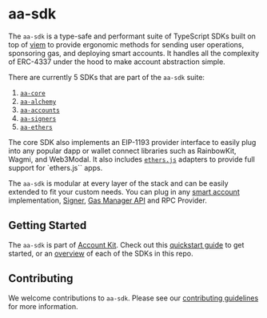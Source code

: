 # aa-sdk

The `aa-sdk` is a type-safe and performant suite of TypeScript SDKs built on top of [viem](https://viem.sh/) to provide ergonomic methods for sending user operations, sponsoring gas, and deploying smart accounts. It handles all the complexity of ERC-4337 under the hood to make account abstraction simple.

There are currently 5 SDKs that are part of the `aa-sdk` suite:

1. [`aa-core`](https://github.com/alchemyplatform/aa-sdk/tree/main/packages/core)
2. [`aa-alchemy`](https://github.com/alchemyplatform/aa-sdk/tree/main/packages/alchemy)
3. [`aa-accounts`](https://github.com/alchemyplatform/aa-sdk/tree/main/packages/accounts)
4. [`aa-signers`](<(https://github.com/alchemyplatform/aa-sdk/tree/main/packages/signers)>)
5. [`aa-ethers`](https://github.com/alchemyplatform/aa-sdk/tree/main/packages/ethers)

The core SDK also implements an EIP-1193 provider interface to easily plug into any popular dapp or wallet connect libraries such as RainbowKit, Wagmi, and Web3Modal. It also includes [`ethers.js`](https://docs.ethers.org/v5/) adapters to provide full support for `ethers.js`` apps.

The `aa-sdk` is modular at every layer of the stack and can be easily extended to fit your custom needs. You can plug in any [smart account](https://accountkit.alchemy.com/smart-accounts/accounts/using-your-own) implementation, [Signer](https://accountkit.alchemy.com/signers/overview), [Gas Manager API](https://accountkit.alchemy.com/overview/introduction.html#gas-manager-api) and RPC Provider.

## Getting Started

The `aa-sdk` is part of [Account Kit](https://accountkit.alchemy.com). Check out this [quickstart guide](https://accountkit.alchemy.com/getting-started.html) to get started, or an [overview](https://accountkit.alchemy.com/overview/package-overview.html) of each of the SDKs in this repo.

## Contributing

We welcome contributions to `aa-sdk`. Please see our [contributing guidelines](CONTRIBUTING.md) for more information.
